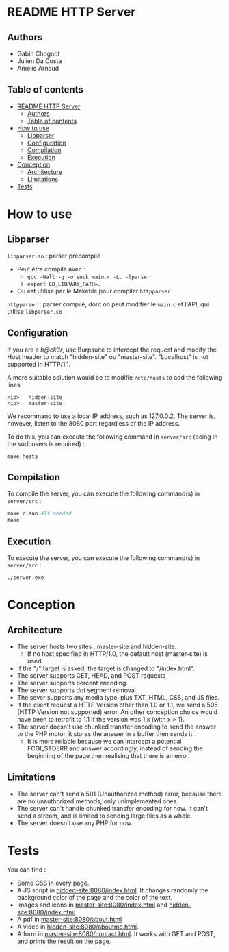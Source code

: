# README HTTP Server

## Authors
* Gabin Chognot
* Julien Da Costa
* Amelie Arnaud

## Table of contents

- [README HTTP Server](#readme-http-server)
  - [Authors](#authors)
  - [Table of contents](#table-of-contents)
- [How to use](#how-to-use)
  - [Libparser](#libparser)
  - [Configuration](#configuration)
  - [Compilation](#compilation)
  - [Execution](#execution)
- [Conception](#conception)
  - [Architecture](#architecture)
  - [Limitations](#limitations)
- [Tests](#tests)

# How to use
## Libparser

`libparser.so` : parser précompilé
* Peut être compilé avec :
  * ``gcc -Wall -g -o sock main.c -L. -lparser``
  * ``export LD_LIBRARY_PATH=.``
* Ou est utilisé par le Makefile pour compiler `httpparser`

`httpparser` : parser compilé, dont on peut modifier le ``main.c`` et l'API, qui utilise `libparser.so`

## Configuration

If you are a *h@ck3r*, use Burpsuite to intercept the request and modify the Host header to match "hidden-site" ou "master-site". "Localhost" is not supported in HTTP/1.1.

A more suitable solution would be to modifie `/etc/hosts` to add the following lines :
```
<ip>   hidden-site
<ip>   master-site
```
We recommand to use a local IP address, such as 127.0.0.2. The server is, however, listen to the 8080 port regardless of the IP address.

To do this, you can execute the following command in `server/src` (being in the sudousers is required) :
```
make hosts
```

## Compilation

To compile the server, you can execute the following command(s) in `server/src` :
```Makefile
make clean #If needed
make
```

## Execution

To execute the server, you can execute the following command(s) in `server/src` :
```
./server.exe
```

# Conception

## Architecture

* The server hosts two sites : master-site and hidden-site.
  * If no host specified in HTTP/1.0, the default host (master-site) is used.
* If the "/" target is asked, the target is changed to "/index.html". 
* The server supports GET, HEAD, and POST requests
* The server supports percent encoding.
* The server supports dot segment removal.
* The sever supports any media type, plus TXT, HTML, CSS, and JS files. 
* If the client request a HTTP Version other than 1.0 or 1.1, we send a 505 (HTTP Version not supported) error. An other conception choice would have been to retrofit to 1.1 if the version was 1.x (with x > 1).
* The server doesn't use chunked transfer encoding to send the answer to the PHP motor, it stores the answer in a buffer then sends it. 
  * It is more reliable because we can intercept a potential FCGI_STDERR and answer accordingly, instead of sending the beginning of the page then realising that there is an error.

## Limitations

* The server can't send a 501 (Unauthorized method) error, because there are no unauthorized methods, only unimplemented ones.
* The server can't handle chunked transfer encoding for now. It can't send a stream, and is limited to sending large files as a whole.
* The server doesn't use any PHP for now.

# Tests

You can find :
* Some CSS in every page.
* A JS script in [hidden-site:8080/index.html](hidden-site:8080/index.html). It changes randomly the background color of the page and the color of the text.
* Images and icons in [master-site:8080/index.html](master-site:8080/index.html) and [hidden-site:8080/index.html](hidden-site:8080/index.html)
* A pdf in [master-site:8080/about.html](master-site:8080/about.html)
* A video in [hidden-site:8080/aboutme.html](hidden-site:8080/aboutme.html). 
* A form in [master-site:8080/contact.html](master-site:8080/contact.html). It works with GET and POST, and prints the result on the page.
